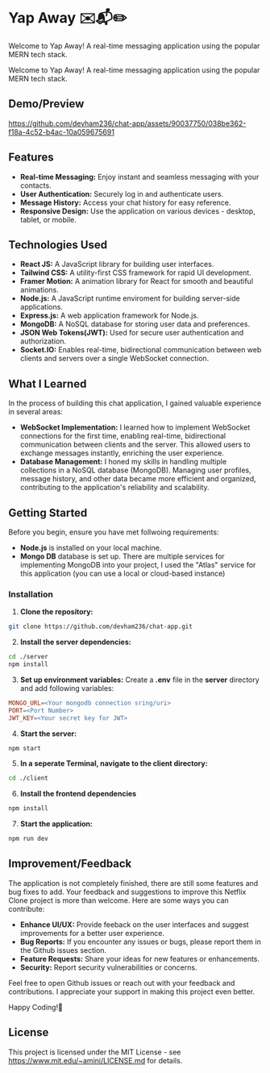 # Yap Away ✉️📬✏️

Welcome to Yap Away! A real-time messaging application using the popular MERN tech stack.

Welcome to Yap Away! A real-time messaging application using the popular MERN tech stack.

## Demo/Preview

https://github.com/devham236/chat-app/assets/90037750/038be362-f18a-4c52-b4ac-10a059675691

## Features

- **Real-time Messaging:** Enjoy instant and seamless messaging with your contacts.
- **User Authentication:** Securely log in and authenticate users.
- **Message History:** Access your chat history for easy reference.
- **Responsive Design:** Use the application on various devices - desktop, tablet, or mobile.

## Technologies Used

- **React JS:** A JavaScript library for building user interfaces.
- **Tailwind CSS:** A utility-first CSS framework for rapid UI development.
- **Framer Motion:** A animation library for React for smooth and beautiful animations.
- **Node.js:** A JavaScript runtime enviroment for building server-side applications.
- **Express.js:** A web application framework for Node.js.
- **MongoDB:** A NoSQL database for storing user data and preferences.
- **JSON Web Tokens(JWT):** Used for secure user authentication and authorization.
- **Socket.IO:** Enables real-time, bidirectional communication between web clients and servers over a single WebSocket connection.

## What I Learned

In the process of building this chat application, I gained valuable experience in several areas:

- **WebSocket Implementation:** I learned how to implement WebSocket connections for the first time, enabling real-time, bidirectional communication between clients and the server. This allowed users to exchange messages instantly, enriching the user experience.
- **Database Management:** I honed my skills in handling multiple collections in a NoSQL database (MongoDB). Managing user profiles, message history, and other data became more efficient and organized, contributing to the application's reliability and scalability.

## Getting Started

Before you begin, ensure you have met follwoing requirements:

- **Node.js** is installed on your local machine.
- **Mongo DB** database is set up. There are multiple services for implementing MongoDB into your project, I used the "Atlas" service for this application (you can use a local or cloud-based instance)

### Installation

1. **Clone the repository:**

```bash
git clone https://github.com/devham236/chat-app.git
```

2. **Install the server dependencies:**

```bash
cd ./server
npm install
```

3. **Set up environment variables:**
   Create a **.env** file in the **server** directory and add following variables:

```makefile
MONGO_URL=<Your mongodb connection sring/uri>
PORT=<Port Number>
JWT_KEY=<Your secret key for JWT>
```

4. **Start the server:**

```bash
npm start
```

5. **In a seperate Terminal, navigate to the client directory:**

```bash
cd ./client
```

6. **Install the frontend dependencies**

```bash
npm install
```

7. **Start the application:**

```bash
npm run dev
```

## Improvement/Feedback

The application is not completely finished, there are still some features and bug fixes to add.
Your feedback and suggestions to improve this Netflix Clone project is more than welcome. Here are some ways you can contribute:

- **Enhance UI/UX:** Provide feeback on the user interfaces and suggest improvements for a better user experience.
- **Bug Reports:** If you encounter any issues or bugs, please report them in the Github issues section.
- **Feature Requests:** Share your ideas for new features or enhancements.
- **Security:** Report security vulnerabilities or concerns.

Feel free to open Github issues or reach out with your feedback and contributions. I appreciate your support in making this project even better.

Happy Coding!🚀

## License

This project is licensed under the MIT License - see https://www.mit.edu/~amini/LICENSE.md for details.

